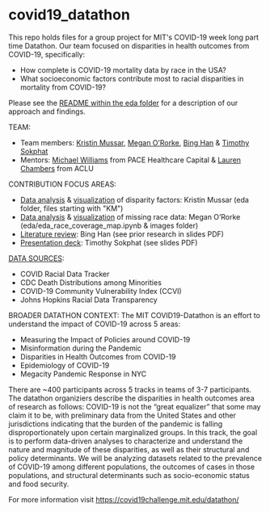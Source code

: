 # covid19_datathon
This repo holds files for a group project for MIT's COVID-19 week long part time Datathon. Our team focused on disparities in health outcomes from COVID-19, specifically: 
* How complete is COVID-19 mortality data by race in the USA?
* What socioeconomic factors contribute most to racial disparities in mortality from COVID-19? 

Please see the [README within the eda folder](https://github.com/kmussar/covid19_datathon/tree/master/eda) for a description of our approach and findings. 

TEAM:
* Team members: [Kristin Mussar](https://www.linkedin.com/in/kmussar), [Megan O’Rorke](https://www.linkedin.com/in/meganororke/), [Bing Han](https://www.linkedin.com/in/allison-h-a4218217a/) & [Timothy Sokphat](https://www.linkedin.com/in/timothy-s-347988156/)
* Mentors: [Michael Williams](https://www.linkedin.com/in/michael-williams-1b41952/) from PACE Healthcare Capital & [Lauren Chambers](https://www.linkedin.com/in/lauren-chambers-abbb91b0/) from ACLU

CONTRIBUTION FOCUS AREAS:
* [Data analysis](https://github.com/kmussar/covid19_datathon/tree/master/eda) & [visualization](https://github.com/kmussar/covid19_datathon/tree/master/images) of disparity factors: Kristin Mussar (eda folder, files starting with "KM") 
* [Data analysis](https://github.com/kmussar/covid19_datathon/blob/master/eda/eda_race_coverage_map.ipynb) & [visualization](https://github.com/kmussar/covid19_datathon/tree/master/images) of missing race data: Megan O’Rorke (eda/eda_race_coverage_map.ipynb & images folder)
* [Literature review](https://github.com/kmussar/covid19_datathon/blob/master/slides/TrackC-Team7.pdf): Bing Han (see prior research in slides PDF)
* [Presentation deck](https://github.com/kmussar/covid19_datathon/blob/master/slides/TrackC-Team7.pdf): Timothy Sokphat (see slides PDF)

[DATA SOURCES](https://github.com/kmussar/covid19_datathon/tree/master/data):
* COVID Racial Data Tracker
* CDC Death Distributions among Minorities
* COVID-19 Community Vulnerability Index (CCVI)
* Johns Hopkins Racial Data Transparency

BROADER DATATHON CONTEXT:
The MIT COVID19-Datathon is an effort to understand the impact of COVID-19 across 5 areas: 
* Measuring the Impact of Policies around COVID-19
* Misinformation during the Pandemic
* Disparities in Health Outcomes from COVID-19
* Epidemiology of COVID-19
* Megacity Pandemic Response in NYC 

There are ~400 participants across 5 tracks in teams of 3-7 participants. The datathon organiziers describe the disparities in health outcomes area of research as follows: COVID-19 is not the “great equalizer” that some may claim it to be, with preliminary data from the United States and other jurisdictions indicating that the burden of the pandemic is falling disproportionately upon certain marginalized groups. In this track, the goal is to perform data-driven analyses to characterize and understand the nature and magnitude of these disparities, as well as their structural and policy determinants. We will be analyzing datasets related to the prevalence of COVID-19 among different populations, the outcomes of cases in those populations, and structural determinants such as socio-economic status and food security.

For more information visit https://covid19challenge.mit.edu/datathon/
